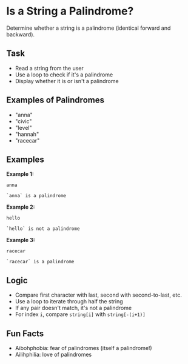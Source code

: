 # Is a String a Palindrome?

Determine whether a string is a palindrome (identical forward and backward).

## Task
- Read a string from the user
- Use a loop to check if it's a palindrome
- Display whether it is or isn't a palindrome

## Examples of Palindromes
- "anna"
- "civic"
- "level"
- "hannah"
- "racecar"

## Examples
**Example 1:**
```
anna
```
```
`anna` is a palindrome
```

**Example 2:**
```
hello
```
```
`hello` is not a palindrome
```

**Example 3:**
```
racecar
```
```
`racecar` is a palindrome
```

## Logic
- Compare first character with last, second with second-to-last, etc.
- Use a loop to iterate through half the string
- If any pair doesn't match, it's not a palindrome
- For index `i`, compare `string[i]` with `string[-(i+1)]`

## Fun Facts
- Aibohphobia: fear of palindromes (itself a palindrome!)
- Ailihphilia: love of palindromes
